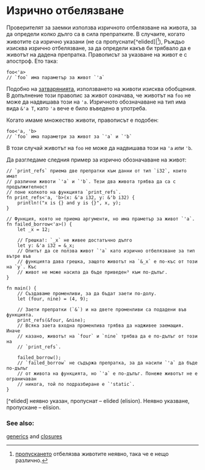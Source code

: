 # Изрично отбелязване

Проверителят за заемки използва изричното отбелязване на живота, за да определи
колко дълго са в сила препратките. В случаите, когато животите са изрично
указани (не са пропуснати[^elided]|[^1]), Ръждьо изисква изрично отбелязване,
за да определи какъв би трябвало да е животът на дадена препратка.  Правописът
за указване на живот е с апостроф. Ето така: 

```rust,ignore
foo<'a>
// `foo` има параметър за живот `'a`
```

Подобно на [затварянията][anonymity], използването на животи изисква обобщения.
В допълнение този правопис за живот означава, че животът на `foo` не може да
надвишава този на `'a`. Изричното обозначаване на тип има вида `&'a T`, като
`'a` вече е било въведено в употреба.

Когато имаме множество животи, правописът е подобен:

```rust,ignore
foo<'a, 'b>
// `foo` има параметри за живот за `'a` и `'b`
```

В този случай животът на `foo` не може да надвишава този на `'a` *или* `'b`.

Да разгледаме следния пример за изрично обозначаване на живот:

```rust,editable,ignore,mdbook-runnable
// `print_refs` приема две препратки към данни от тип `i32`, които имат
// различни животи `'a` и `'b`. Тези два живота трябва да са с продължителност
// поне колкото на функцията `print_refs`.
fn print_refs<'a, 'b>(x: &'a i32, y: &'b i32) {
    println!("x is {} and y is {}", x, y);
}

// Функция, която не приема аргументи, но има праметър за живот `'a`.
fn failed_borrow<'a>() {
    let _x = 12;

    // Грешка!: `_x` не живее достатъчно дълго
    let y: &'a i32 = &_x;
    // Опитът да се ползва живот `'a` като изрично отбелязване за тип вътре във
    // функцията дава грешка, защото животът на `&_x` е по-къс от този на `y`. Къс
    // живот не може насила да бъде приведен³ към по-дълъг.
}

fn main() {
    // Създаваме променливи, за да бъдат заети по-долу.
    let (four, nine) = (4, 9);
    
    // Заети препратки (`&`) и на двете променливи са подадени във функцията.
    print_refs(&four, &nine);
    // Всяка заета входна променлива трябва да надживее заемащия. Иначе
    // казано, животът на `four` и `nine` трябва да е по-дълъг от този на
    // `print_refs`.
    
    failed_borrow();
    // `failed_borrow` не съдържа препратка, за да насили `'a` да бъде по-дълъг
    // от живота на функцията, но `'a` е по-дълъг. Понеже животът не е ограничаван
    // никога, той по подразбиране е `'static`.
}
```

[^elided] неявно указан, пропуснат – elided (elision). Неявно указване, пропускане – elision.

[^1]: [пропускането][elision] отбелязва животите неявно, така че е нещо различно.

[^coercion]: мълчаливо привеждане насила (от един тип към друг) – coercion 

### See also:

[generics][generics] and [closures][closures]

[anonymity]: ../../fn/closures/anonymity.md
[closures]: ../../fn/closures.md
[elision]: elision.md
[generics]: ../../generics.md
